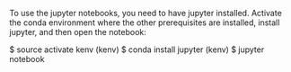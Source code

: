 To use the jupyter notebooks, you need to have jupyter installed. Activate the conda environment where the other prerequisites are installed, install jupyter, and then open the notebook:

$ source activate kenv
(kenv) $ conda install jupyter
(kenv) $ jupyter notebook
